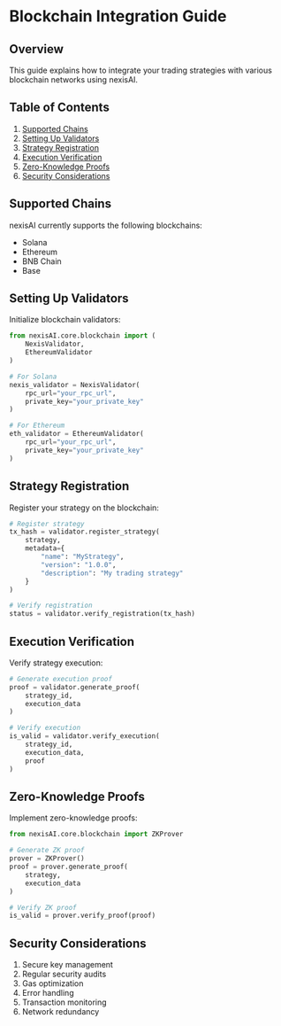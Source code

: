 # Blockchain Integration Guide

## Overview

This guide explains how to integrate your trading strategies with various blockchain networks using nexisAI.

## Table of Contents

1. [Supported Chains](#supported-chains)
2. [Setting Up Validators](#setting-up-validators)
3. [Strategy Registration](#strategy-registration)
4. [Execution Verification](#execution-verification)
5. [Zero-Knowledge Proofs](#zero-knowledge-proofs)
6. [Security Considerations](#security-considerations)

## Supported Chains

nexisAI currently supports the following blockchains:
- Solana
- Ethereum
- BNB Chain
- Base

## Setting Up Validators

Initialize blockchain validators:

```python
from nexisAI.core.blockchain import (
    NexisValidator,
    EthereumValidator
)

# For Solana
nexis_validator = NexisValidator(
    rpc_url="your_rpc_url",
    private_key="your_private_key"
)

# For Ethereum
eth_validator = EthereumValidator(
    rpc_url="your_rpc_url",
    private_key="your_private_key"
)
```

## Strategy Registration

Register your strategy on the blockchain:

```python
# Register strategy
tx_hash = validator.register_strategy(
    strategy,
    metadata={
        "name": "MyStrategy",
        "version": "1.0.0",
        "description": "My trading strategy"
    }
)

# Verify registration
status = validator.verify_registration(tx_hash)
```

## Execution Verification

Verify strategy execution:

```python
# Generate execution proof
proof = validator.generate_proof(
    strategy_id,
    execution_data
)

# Verify execution
is_valid = validator.verify_execution(
    strategy_id,
    execution_data,
    proof
)
```

## Zero-Knowledge Proofs

Implement zero-knowledge proofs:

```python
from nexisAI.core.blockchain import ZKProver

# Generate ZK proof
prover = ZKProver()
proof = prover.generate_proof(
    strategy,
    execution_data
)

# Verify ZK proof
is_valid = prover.verify_proof(proof)
```

## Security Considerations

1. Secure key management
2. Regular security audits
3. Gas optimization
4. Error handling
5. Transaction monitoring
6. Network redundancy 